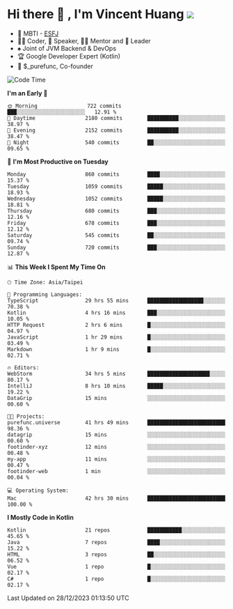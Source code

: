# Hi there 👋 , I'm Vincent Huang ![](https://komarev.com/ghpvc/?username=Jian-Min-Huang)
- 👀 MBTI - [ESFJ](https://www.16personalities.com/esfj-personality)
- 👨‍💻 Coder, 🎤 Speaker, 👨‍🏫 Mentor and 🚀 Leader
- ♠️ Joint of JVM Backend & DevOps
- 🏆 Google Developer Expert (Kotlin)
- 💼 $_purefunc, Co-founder

<!--START_SECTION:waka-->
![Code Time](http://img.shields.io/badge/Code%20Time-3%2C147%20hrs%2020%20mins-blue)

**I'm an Early 🐤** 

```text
🌞 Morning                722 commits         ███░░░░░░░░░░░░░░░░░░░░░░   12.91 % 
🌆 Daytime                2180 commits        ██████████░░░░░░░░░░░░░░░   38.97 % 
🌃 Evening                2152 commits        ██████████░░░░░░░░░░░░░░░   38.47 % 
🌙 Night                  540 commits         ██░░░░░░░░░░░░░░░░░░░░░░░   09.65 % 
```
📅 **I'm Most Productive on Tuesday** 

```text
Monday                   860 commits         ████░░░░░░░░░░░░░░░░░░░░░   15.37 % 
Tuesday                  1059 commits        █████░░░░░░░░░░░░░░░░░░░░   18.93 % 
Wednesday                1052 commits        █████░░░░░░░░░░░░░░░░░░░░   18.81 % 
Thursday                 680 commits         ███░░░░░░░░░░░░░░░░░░░░░░   12.16 % 
Friday                   678 commits         ███░░░░░░░░░░░░░░░░░░░░░░   12.12 % 
Saturday                 545 commits         ██░░░░░░░░░░░░░░░░░░░░░░░   09.74 % 
Sunday                   720 commits         ███░░░░░░░░░░░░░░░░░░░░░░   12.87 % 
```


📊 **This Week I Spent My Time On** 

```text
🕑︎ Time Zone: Asia/Taipei

💬 Programming Languages: 
TypeScript               29 hrs 55 mins      ██████████████████░░░░░░░   70.38 % 
Kotlin                   4 hrs 16 mins       ███░░░░░░░░░░░░░░░░░░░░░░   10.05 % 
HTTP Request             2 hrs 6 mins        █░░░░░░░░░░░░░░░░░░░░░░░░   04.97 % 
JavaScript               1 hr 29 mins        █░░░░░░░░░░░░░░░░░░░░░░░░   03.49 % 
Markdown                 1 hr 9 mins         █░░░░░░░░░░░░░░░░░░░░░░░░   02.71 % 

🔥 Editors: 
WebStorm                 34 hrs 5 mins       ████████████████████░░░░░   80.17 % 
IntelliJ                 8 hrs 10 mins       █████░░░░░░░░░░░░░░░░░░░░   19.22 % 
DataGrip                 15 mins             ░░░░░░░░░░░░░░░░░░░░░░░░░   00.60 % 

🐱‍💻 Projects: 
purefunc.universe        41 hrs 49 mins      █████████████████████████   98.36 % 
datagrip                 15 mins             ░░░░░░░░░░░░░░░░░░░░░░░░░   00.60 % 
footinder-xyz            12 mins             ░░░░░░░░░░░░░░░░░░░░░░░░░   00.48 % 
my-app                   11 mins             ░░░░░░░░░░░░░░░░░░░░░░░░░   00.47 % 
footinder-web            1 min               ░░░░░░░░░░░░░░░░░░░░░░░░░   00.04 % 

💻 Operating System: 
Mac                      42 hrs 30 mins      █████████████████████████   100.00 % 
```

**I Mostly Code in Kotlin** 

```text
Kotlin                   21 repos            ███████████░░░░░░░░░░░░░░   45.65 % 
Java                     7 repos             ████░░░░░░░░░░░░░░░░░░░░░   15.22 % 
HTML                     3 repos             ██░░░░░░░░░░░░░░░░░░░░░░░   06.52 % 
Vue                      1 repo              █░░░░░░░░░░░░░░░░░░░░░░░░   02.17 % 
C#                       1 repo              █░░░░░░░░░░░░░░░░░░░░░░░░   02.17 % 
```




 Last Updated on 28/12/2023 01:13:50 UTC
<!--END_SECTION:waka-->
